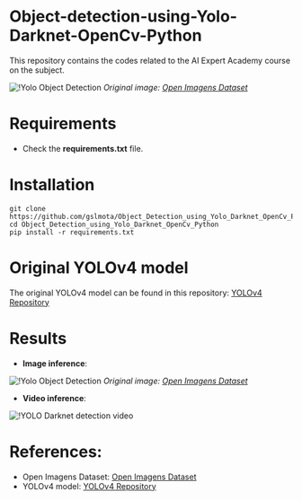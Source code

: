 # Object-detection-using-Yolo-Darknet-OpenCv-Python
This repository contains the codes related to the AI ​​Expert Academy course on the subject.

![!Yolo Object Detection](https://github.com/gslmota/Object_Detection_using_Yolo_Darknet_OpenCv_Python/img/resultado.jpg)
*Original image: [Open Imagens Dataset](https://storage.googleapis.com/openimages/web/index.html)*

# Requirements

 * Check the **requirements.txt** file.


# Installation
```shell
git clone https://github.com/gslmota/Object_Detection_using_Yolo_Darknet_OpenCv_Python.git
cd Object_Detection_using_Yolo_Darknet_OpenCv_Python
pip install -r requirements.txt
```


# Original YOLOv4 model
The original YOLOv4 model can be found in this repository: [YOLOv4 Repository](https://github.com/AlexeyAB/darknet)


# Results

 * **Image inference**:

![!Yolo Object Detection](https://github.com/gslmota/Object_Detection_using_Yolo_Darknet_OpenCv_Python/img/resultado_cachorro.jpg)
*Original image: [Open Imagens Dataset](https://storage.googleapis.com/openimages/web/index.html)*

 
 * **Video inference**:
 
 ![!YOLO Darknet  detection video](https://github.com/gslmota/Object_Detection_using_Yolo_Darknet_OpenCv_Python/img/roadusa3_1.gif)


# References:
* Open Imagens Dataset: [Open Imagens Dataset](https://storage.googleapis.com/openimages/web/index.html)
* YOLOv4 model: [YOLOv4 Repository](https://github.com/AlexeyAB/darknet)

